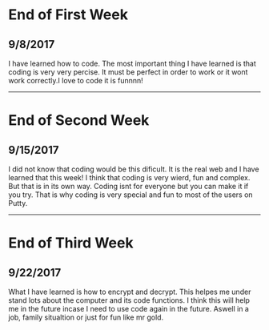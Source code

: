 # End of First Week
## 9/8/2017
I have learned how to code. The most important thing I have learned is that coding is very very percise. It must be perfect in order to work or it wont work correctly.I love to code it is funnnn!

---

# End of Second Week
## 9/15/2017
I did not know that coding would be this dificult. It is the real web and I have learned that this week!
I think that coding is very wierd, fun and complex. But that is in its own way. Coding isnt for everyone but you can make it if you try. That is why coding is very special and fun to most of the users on Putty.


---

# End of Third Week
## 9/22/2017
What I have learned is how to encrypt and decrypt. This helpes me under stand lots about the computer and its code functions. I think this will help me in the future incase I need to use code again in the future. Aswell in a job, family situaltion or just for fun like mr gold.   
